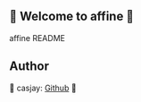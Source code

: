 ## 👋 Welcome to affine 🚀  

affine README  
  
  
## Author  

🤖 casjay: [Github](https://github.com/casjay) 🤖  
